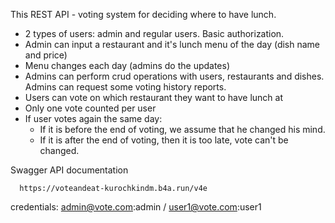 This REST API - voting system for deciding where to have lunch.
* 2 types of users: admin and regular users. Basic authorization.
* Admin can input a restaurant and it's lunch menu of the day (dish name and price)
* Menu changes each day (admins do the updates)
* Admins can perform crud operations with users, restaurants and dishes. Admins can request some voting history reports.
* Users can vote on which restaurant they want to have lunch at
* Only one vote counted per user
* If user votes again the same day:
    - If it is before the end of voting, we assume that he changed his mind.
    - If it is after the end of voting, then it is too late, vote can't be changed.
    
Swagger API documentation

      https://voteandeat-kurochkindm.b4a.run/v4e

credentials:
admin@vote.com:admin / user1@vote.com:user1